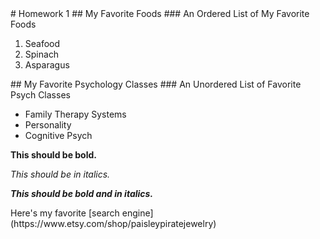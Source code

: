 <!--Make a title for your homework using the largest heading--># Homework 1




<!--Create an subtitle using a smaller heading for your favorite
foods-->## My Favorite Foods



<!--Create an ordered list of your three favorite foods--> ### An Ordered List of My Favorite Foods
1. Seafood
2. Spinach
3. Asparagus



<!--Create an subtitle using a the same heading you used before\
for your favorite
psychology classes-->## My Favorite Psychology Classes



<!--Create an unordered list of your three favorite psych classes--> ### An Unordered List of Favorite Psych Classes
* Family Therapy Systems
* Personality
* Cognitive Psych



<!--Make the following bold-->

**This should be bold.**

<!--Make the following italicized-->

*This should be in italics.*

<!--Make the following bold and italicized-->

***This should be bold and in italics.***

<!--Create a link to one of your favorite websites-->Here's my favorite [search engine] (https://www.etsy.com/shop/paisleypiratejewelry)
